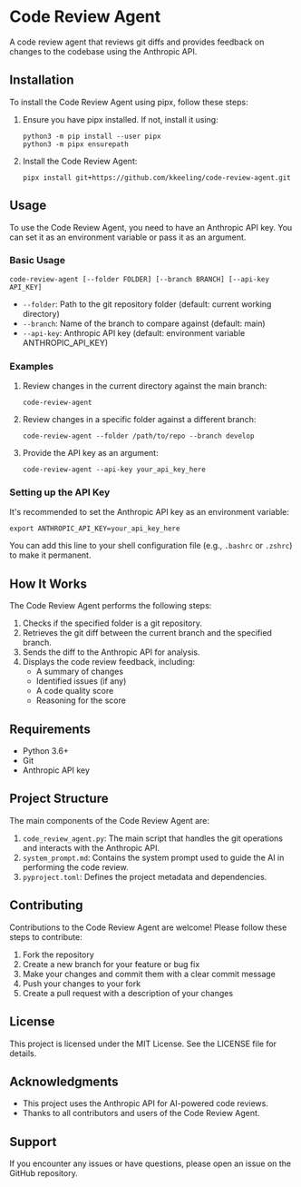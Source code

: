 # Code Review Agent

A code review agent that reviews git diffs and provides feedback on changes to the codebase using the Anthropic API.

## Installation

To install the Code Review Agent using pipx, follow these steps:

1. Ensure you have pipx installed. If not, install it using:

   ```
   python3 -m pip install --user pipx
   python3 -m pipx ensurepath
   ```

2. Install the Code Review Agent:

   ```
   pipx install git+https://github.com/kkeeling/code-review-agent.git
   ```

## Usage

To use the Code Review Agent, you need to have an Anthropic API key. You can set it as an environment variable or pass it as an argument.

### Basic Usage

```
code-review-agent [--folder FOLDER] [--branch BRANCH] [--api-key API_KEY]
```

- `--folder`: Path to the git repository folder (default: current working directory)
- `--branch`: Name of the branch to compare against (default: main)
- `--api-key`: Anthropic API key (default: environment variable ANTHROPIC_API_KEY)

### Examples

1. Review changes in the current directory against the main branch:

   ```
   code-review-agent
   ```

2. Review changes in a specific folder against a different branch:

   ```
   code-review-agent --folder /path/to/repo --branch develop
   ```

3. Provide the API key as an argument:

   ```
   code-review-agent --api-key your_api_key_here
   ```

### Setting up the API Key

It's recommended to set the Anthropic API key as an environment variable:

```
export ANTHROPIC_API_KEY=your_api_key_here
```

You can add this line to your shell configuration file (e.g., `.bashrc` or `.zshrc`) to make it permanent.

## How It Works

The Code Review Agent performs the following steps:

1. Checks if the specified folder is a git repository.
2. Retrieves the git diff between the current branch and the specified branch.
3. Sends the diff to the Anthropic API for analysis.
4. Displays the code review feedback, including:
   - A summary of changes
   - Identified issues (if any)
   - A code quality score
   - Reasoning for the score

## Requirements

- Python 3.6+
- Git
- Anthropic API key

## Project Structure

The main components of the Code Review Agent are:

1. `code_review_agent.py`: The main script that handles the git operations and interacts with the Anthropic API.
2. `system_prompt.md`: Contains the system prompt used to guide the AI in performing the code review.
3. `pyproject.toml`: Defines the project metadata and dependencies.

## Contributing

Contributions to the Code Review Agent are welcome! Please follow these steps to contribute:

1. Fork the repository
2. Create a new branch for your feature or bug fix
3. Make your changes and commit them with a clear commit message
4. Push your changes to your fork
5. Create a pull request with a description of your changes

## License

This project is licensed under the MIT License. See the LICENSE file for details.

## Acknowledgments

- This project uses the Anthropic API for AI-powered code reviews.
- Thanks to all contributors and users of the Code Review Agent.

## Support

If you encounter any issues or have questions, please open an issue on the GitHub repository.